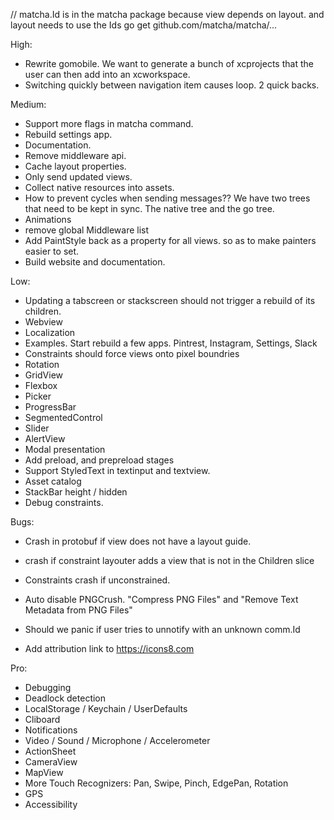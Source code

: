 // matcha.Id is in the matcha package because view depends on layout. and layout needs to use the Ids
go get github.com/matcha/matcha/...

High:
* Rewrite gomobile. We want to generate a bunch of xcprojects that the user can then add into an xcworkspace.
* Switching quickly between navigation item causes loop. 2 quick backs.

Medium:
* Support more flags in matcha command.
* Rebuild settings app.
* Documentation.
* Remove middleware api.
* Cache layout properties.
* Only send updated views.
* Collect native resources into assets.
* How to prevent cycles when sending messages?? We have two trees that need to be kept in sync. The native tree and the go tree.
* Animations
* remove global Middleware list
* Add PaintStyle back as a property for all views. so as to make painters easier to set.
* Build website and documentation.

Low:
* Updating a tabscreen or stackscreen should not trigger a rebuild of its children.
* Webview
* Localization
* Examples. Start rebuild a few apps. Pintrest, Instagram, Settings, Slack
* Constraints should force views onto pixel boundries
* Rotation
* GridView
* Flexbox
* Picker
* ProgressBar
* SegmentedControl
* Slider
* AlertView
* Modal presentation
* Add preload, and prepreload stages
* Support StyledText in textinput and textview.
* Asset catalog
* StackBar height / hidden
* Debug constraints.

Bugs:
* Crash in protobuf if view does not have a layout guide.
* crash if constraint layouter adds a view that is not in the Children slice
* Constraints crash if unconstrained.
* Auto disable PNGCrush. "Compress PNG Files" and "Remove Text Metadata from PNG Files"
* Should we panic if user tries to unnotify with an unknown comm.Id

* Add attribution link to https://icons8.com


Pro:
* Debugging
* Deadlock detection
* LocalStorage / Keychain / UserDefaults
* Cliboard
* Notifications
* Video / Sound / Microphone / Accelerometer
* ActionSheet
* CameraView
* MapView
* More Touch Recognizers: Pan, Swipe, Pinch, EdgePan, Rotation
* GPS
* Accessibility
